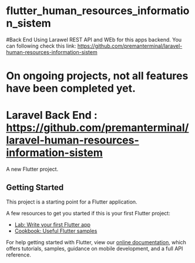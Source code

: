 # flutter_human_resources_information_sistem

#Back End
Using Larawel REST API and WEb for this apps backend. 
You can following check this link:
https://github.com/premanterminal/laravel-human-resources-information-sistem


# On ongoing projects, not all features have been completed yet.
# Laravel Back End : https://github.com/premanterminal/laravel-human-resources-information-sistem

A new Flutter project.

## Getting Started

This project is a starting point for a Flutter application.

A few resources to get you started if this is your first Flutter project:

- [Lab: Write your first Flutter app](https://flutter.dev/docs/get-started/codelab)
- [Cookbook: Useful Flutter samples](https://flutter.dev/docs/cookbook)

For help getting started with Flutter, view our
[online documentation](https://flutter.dev/docs), which offers tutorials,
samples, guidance on mobile development, and a full API reference.


